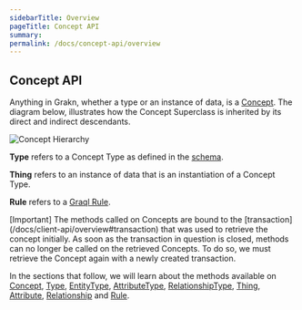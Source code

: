 ```yaml
---
sidebarTitle: Overview
pageTitle: Concept API
summary:
permalink: /docs/concept-api/overview
---
```


## Concept API
Anything in Grakn, whether a type or an instance of data, is a [Concept](/docs/concept-api/concept). The diagram below, illustrates how the Concept Superclass is inherited by its direct and indirect descendants.

![Concept Hierarchy](/docs/images/concept-api/overview_hierarchy.png)

**Type** refers to a Concept Type as defined in the [schema](/docs/schema/overview).

**Thing** refers to an instance of data that is an instantiation of a Concept Type.

**Rule** refers to a [Graql Rule](/docs/schema/rules).

<div class="galert">
[Important]
The methods called on Concepts are bound to the [transaction](/docs/client-api/overview#transaction) that was used to retrieve the concept initially. As soon as the transaction in question is closed, methods can no longer be called on the retrieved Concepts. To do so, we must retrieve the Concept again with a newly created transaction.
</div>

In the sections that follow, we will learn about the methods available on [Concept](/docs/concept-api/concept), [Type](/docs/concept-api/type#type-methods), [EntityType](/docs/concept-api/type#entitytype-methods), [AttributeType](/docs/concept-api/type#attributetype-methods), [RelationshipType](/docs/concept-api/type#relationshiptype-methods), [Thing](/docs/concept-api/thing#thing-methods), [Attribute](/docs/concept-api/thing#attribute-methods), [Relationship](/docs/concept-api/thing#relationship-methods) and [Rule](/docs/concept-api/rule).

